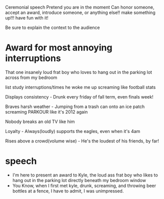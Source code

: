 Ceremonial speech 
Pretend you are in the moment
Can honor someone, accept an award, introduce someone, or anything else!!
make something up!!! have fun with it!

Be sure to explain the context to the audience


# Award for most annoying interruptions
That one insanely loud frat boy who loves to hang out in the parking lot across from my bedroom

list study interruptions/times he woke me up screaming like football stats

Displays consistency - Drunk every friday of fall term, even finals week!

Braves harsh weather - Jumping from a trash can onto an ice patch screaming PARKOUR like it's 2012 again

Nobody breaks an old TV like him 

Loyalty - Always(loudly) supports the eagles, even when it's 4am

Rises above a crowd(volume wise) - He's the loudest of his friends, by far!


# speech
- I'm here to present an award to Kyle, the loud ass frat boy who likes to hang out in the parking lot directly beneath my bedroom window
- You Know, when I first met kyle, drunk, screaming, and throwing beer bottles at a fence, I have to admit, I was unimpressed.  
